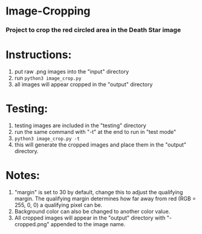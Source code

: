 # Image-Cropping
### Project to crop the red circled area in the Death Star image


# Instructions:
1. put raw .png images into the "input" directory
2. run ```python3 image_crop.py```
3. all images will appear cropped in the "output" directory

# Testing:
1. testing images are included in the "testing" directory
2. run the same command with "-t" at the end to run in "test mode"
3. ```python3 image_crop.py -t```
4. this will generate the cropped images and place them in the "output" directory.

# Notes:
1. "margin" is set to 30 by default, change this to adjust the qualifying margin. The qualifying margin determines how far away from red (RGB = 255, 0, 0) a qualifying pixel can be.
2. Background color can also be changed to another color value.
3. All cropped images will appear in the "output" directory with "-cropped.png" appended to the image name.